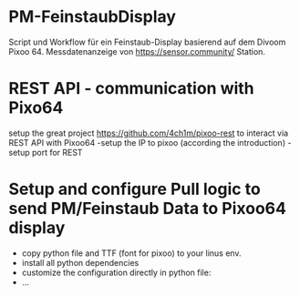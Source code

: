 # PM-FeinstaubDisplay

Script und Workflow für ein Feinstaub-Display basierend auf dem Divoom Pixoo 64. Messdatenanzeige von https://sensor.community/ Station.


# REST API - communication with Pixo64
setup the great project https://github.com/4ch1m/pixoo-rest to interact via REST API with Pixoo64
-setup the IP to pixoo (according the introduction)
-setup port for REST

# Setup and configure Pull logic to send PM/Feinstaub Data to Pixoo64 display
- copy python file and TTF (font for pixoo) to your linus env.
- install all python dependencies
- customize the configuration directly in python file:
- ...

